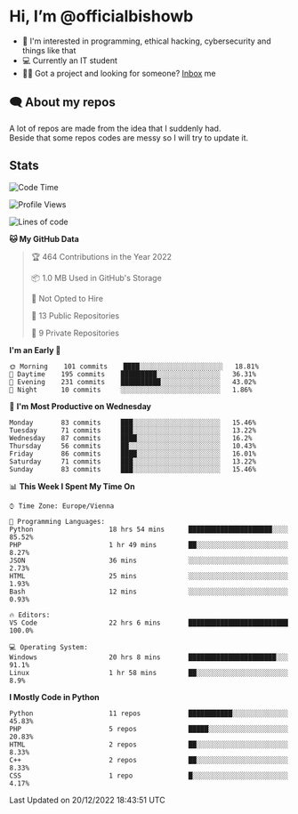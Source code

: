 # Hi, I’m @officialbishowb

- 👀 I'm interested in programming, ethical hacking, cybersecurity and things like that
- 💻 Currently an IT student
- 👩‍💻 Got a project and looking for someone? [Inbox](https://t.me/officialbishowb) me

## 🗨 About my repos
<p>A lot of repos are made from the idea that I suddenly had.<br>
Beside that some repos codes are messy so I will try to update it.</p>

## Stats
<!--START_SECTION:waka-->
![Code Time](http://img.shields.io/badge/Code%20Time-520%20hrs%2032%20mins-blue)

![Profile Views](http://img.shields.io/badge/Profile%20Views-0-blue)

![Lines of code](https://img.shields.io/badge/From%20Hello%20World%20I%27ve%20Written--269%20Thousand%20lines%20of%20code-blue)

**🐱 My GitHub Data** 

> 🏆 464 Contributions in the Year 2022
 > 
> 📦 1.0 MB Used in GitHub's Storage 
 > 
> 🚫 Not Opted to Hire
 > 
> 📜 13 Public Repositories 
 > 
> 🔑 9 Private Repositories  
 > 
**I'm an Early 🐤** 

```text
🌞 Morning    101 commits    ████░░░░░░░░░░░░░░░░░░░░░   18.81% 
🌆 Daytime    195 commits    █████████░░░░░░░░░░░░░░░░   36.31% 
🌃 Evening    231 commits    ██████████░░░░░░░░░░░░░░░   43.02% 
🌙 Night      10 commits     ░░░░░░░░░░░░░░░░░░░░░░░░░   1.86%

```
📅 **I'm Most Productive on Wednesday** 

```text
Monday       83 commits     ███░░░░░░░░░░░░░░░░░░░░░░   15.46% 
Tuesday      71 commits     ███░░░░░░░░░░░░░░░░░░░░░░   13.22% 
Wednesday    87 commits     ████░░░░░░░░░░░░░░░░░░░░░   16.2% 
Thursday     56 commits     ██░░░░░░░░░░░░░░░░░░░░░░░   10.43% 
Friday       86 commits     ████░░░░░░░░░░░░░░░░░░░░░   16.01% 
Saturday     71 commits     ███░░░░░░░░░░░░░░░░░░░░░░   13.22% 
Sunday       83 commits     ███░░░░░░░░░░░░░░░░░░░░░░   15.46%

```


📊 **This Week I Spent My Time On** 

```text
⌚︎ Time Zone: Europe/Vienna

💬 Programming Languages: 
Python                   18 hrs 54 mins      █████████████████████░░░░   85.52% 
PHP                      1 hr 49 mins        ██░░░░░░░░░░░░░░░░░░░░░░░   8.27% 
JSON                     36 mins             ░░░░░░░░░░░░░░░░░░░░░░░░░   2.73% 
HTML                     25 mins             ░░░░░░░░░░░░░░░░░░░░░░░░░   1.93% 
Bash                     12 mins             ░░░░░░░░░░░░░░░░░░░░░░░░░   0.93%

🔥 Editors: 
VS Code                  22 hrs 6 mins       █████████████████████████   100.0%

💻 Operating System: 
Windows                  20 hrs 8 mins       ██████████████████████░░░   91.1% 
Linux                    1 hr 58 mins        ██░░░░░░░░░░░░░░░░░░░░░░░   8.9%

```

**I Mostly Code in Python** 

```text
Python                   11 repos            ███████████░░░░░░░░░░░░░░   45.83% 
PHP                      5 repos             █████░░░░░░░░░░░░░░░░░░░░   20.83% 
HTML                     2 repos             ██░░░░░░░░░░░░░░░░░░░░░░░   8.33% 
C++                      2 repos             ██░░░░░░░░░░░░░░░░░░░░░░░   8.33% 
CSS                      1 repo              █░░░░░░░░░░░░░░░░░░░░░░░░   4.17%

```



 Last Updated on 20/12/2022 18:43:51 UTC
<!--END_SECTION:waka-->
 

<!---
officialbishowb/officialbishowb is a ✨ special ✨ repository because its `README.md` (this file) appears on your GitHub profile.
You can click the Preview link to take a look at your changes.
--->
